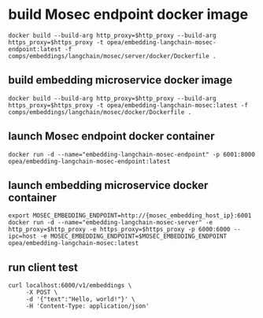 # build Mosec endpoint docker image

```
docker build --build-arg http_proxy=$http_proxy --build-arg https_proxy=$https_proxy -t opea/embedding-langchain-mosec-endpoint:latest -f comps/embeddings/langchain/mosec/server/docker/Dockerfile .
```

## build embedding microservice docker image

```
docker build --build-arg http_proxy=$http_proxy --build-arg https_proxy=$https_proxy -t opea/embedding-langchain-mosec:latest -f comps/embeddings/langchain/mosec/docker/Dockerfile .
```

## launch Mosec endpoint docker container

```
docker run -d --name="embedding-langchain-mosec-endpoint" -p 6001:8000  opea/embedding-langchain-mosec-endpoint:latest
```

## launch embedding microservice docker container

```
export MOSEC_EMBEDDING_ENDPOINT=http://{mosec_embedding_host_ip}:6001
docker run -d --name="embedding-langchain-mosec-server" -e http_proxy=$http_proxy -e https_proxy=$https_proxy -p 6000:6000 --ipc=host -e MOSEC_EMBEDDING_ENDPOINT=$MOSEC_EMBEDDING_ENDPOINT opea/embedding-langchain-mosec:latest
```

## run client test

```
curl localhost:6000/v1/embeddings \
     -X POST \
     -d '{"text":"Hello, world!"}' \
     -H 'Content-Type: application/json'
```
